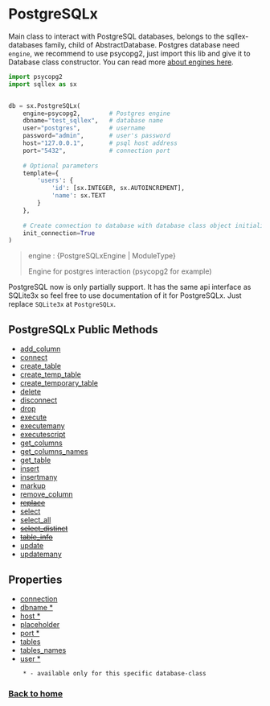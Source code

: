 # PostgreSQLx

Main class to interact with PostgreSQL databases, belongs to the sqllex-databases family, child of AbstractDatabase.
Postgres database need `engine`, we recommend to use psycopg2, just import this lib and give it to Database class constructor.
You can read more [about engines here](./about-engines.md).

```python
import psycopg2
import sqllex as sx


db = sx.PostgreSQLx(
    engine=psycopg2,        # Postgres engine
    dbname="test_sqllex",   # database name
    user="postgres",        # username
    password="admin",       # user's password
    host="127.0.0.1",       # psql host address 
    port="5432",            # connection port
    
    # Optional parameters
    template={
        'users': {
            'id': [sx.INTEGER, sx.AUTOINCREMENT],
            'name': sx.TEXT
        }
    },
    
    # Create connection to database with database class object initialisation
    init_connection=True
)
```

> engine : {PostgreSQLxEngine | ModuleType}
>       
> Engine for postgres interaction (psycopg2 for example)

PostgreSQL now is only partially support. 
It has the same api interface as SQLite3x so feel free to use documentation
of it for PostgreSQLx. Just replace `SQLite3x` at `PostgreSQLx`.


## PostgreSQLx Public Methods 

- [add_column](database-add_column.md)
- [connect](postgresqlx-connect.md)
- [create_table](database-create_table.md)
- [create_temp_table](database-create_table.md)
- [create_temporary_table](database-create_table.md)
- [delete](database-delete.md)
- [disconnect](database-disconnect.md)
- [drop](database-drop.md)
- [execute](database-execute.md)
- [executemany](database-executemany.md)
- [executescript](database-executescript.md)
- [get_columns](database-get_columns.md)
- [get_columns_names](database-get_columns_names.md)
- [get_table](database-get_table.md)
- [insert](database-insert.md)
- [insertmany](database-insertmany.md)
- [markup](database-markup.md)
- [remove_column](database-remove_column.md)
- [~~replace~~]()
- [select](database-select.md)
- [select_all](database-select_all.md)
- [~~select_distinct~~]()
- [~~table_info~~]()
- [update](database-update.md)
- [updatemany](database-updatemany.md)


## Properties

- [connection](postgresqlx-properties.md#postgresqlxconnection)
- [dbname *](postgresqlx-properties.md#postgresqlxdbname)
- [host *](postgresqlx-properties.md#postgresqlxhost)
- [placeholder](postgresqlx-properties.md#postgresqlxplaceholder)
- [port *](postgresqlx-properties.md#postgresqlxport)
- [tables](postgresqlx-properties.md#postgresqlxtables)
- [tables_names](postgresqlx-properties.md#postgresqlxtables_names)
- [user *](postgresqlx-properties.md#postgresqlxuser)


```
    * - available only for this specific database-class
```

### [Back to home](README.md)
